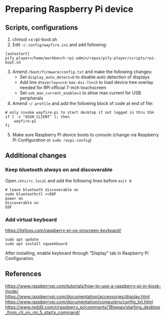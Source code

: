 # Preparing Raspberry Pi device

## Scripts, configurations

1. chmod +x rpi-boot.sh
2. Edit `~/.config/wayfire.ini` and add following:

```
[autostart]
pify_player=/home/workbench-rpi-admin/repos/pify-player/scripts/rpi-boot.sh
```

3. Amend `/boot/firmware/config.txt` and make the following changes:
   - Set `display_auto_detect=0` to disable auto detection of displays
   - Add line `dtoverlay=vc4-kms-dsi-7inch` to load device tree overlay needed for RPi official 7-inch touchscreen
   - Set `usb_max_current_enable=1` to allow max current for USB peripherals
4. Amend `~/.profile` and add the following block of code at end of file:

```
# only invoke wayfire-pi to start desktop if not logged in thru SSH
if [ -z "$SSH_CLIENT" ]; then
    wayfire-pi
fi
```

5. Make sure Raspberry Pi device boots to console (change via Raspberry Pi Configuration or `sudo raspi-config`)

## Additional changes

### Keep bluetooth always on and discoverable

Open `/etc/rc.local` and add the following lines before `exit 0`

```
# leave bluetooth discoverable on
sudo bluetoothctl <<EOF
power on
discoverable on
EOF
```

### Add virtual keyboard

https://itsfoss.com/raspberry-pi-os-onscreen-keyboard/

```
sudo apt update
sudo apt install squeekboard
```

After installing, enable keyboard through "Display" tab in Raspberry Pi Configuration.

## References

https://www.raspberrypi.com/tutorials/how-to-use-a-raspberry-pi-in-kiosk-mode/
https://www.raspberrypi.com/documentation/accessories/display.html
https://www.raspberrypi.com/documentation/computers/config_txt.html
https://www.reddit.com/r/raspberry_pi/comments/18iwpay/starting_desktop_from_cli_on_rpi_5_startx_command/
